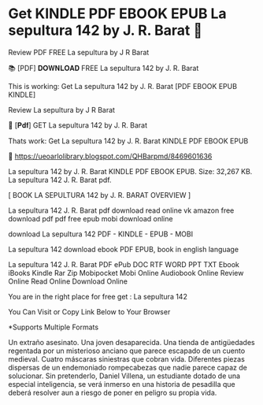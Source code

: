 # Get KINDLE PDF EBOOK EPUB La sepultura 142 by J. R. Barat 📝
Review PDF FREE La sepultura by J R Barat

📚 [PDF] 𝐃𝐎𝐖𝐍𝐋𝐎𝐀𝐃 FREE La sepultura 142 by J. R. Barat

This is working: Get La sepultura 142 by J. R. Barat [PDF EBOOK EPUB KINDLE]


Review La sepultura by J R Barat

📝 [𝐏𝐝𝐟] GET La sepultura 142 by J. R. Barat

Thats work: Get La sepultura 142 by J. R. Barat KINDLE PDF EBOOK EPUB



🎯 https://ueoarlolibrary.blogspot.com/QHBarpmd/8469601636



La sepultura 142 by J. R. Barat KINDLE PDF EBOOK EPUB. Size: 32,267 KB. La sepultura 142 J. R. Barat pdf.

[ BOOK LA SEPULTURA 142 by J. R. BARAT OVERVIEW ]

La sepultura 142 J. R. Barat pdf download read online vk amazon free download pdf pdf free epub mobi download online

download La sepultura 142 PDF - KINDLE - EPUB - MOBI

La sepultura 142 download ebook PDF EPUB, book in english language

La sepultura 142 J. R. Barat PDF ePub DOC RTF WORD PPT TXT Ebook iBooks Kindle Rar Zip Mobipocket Mobi Online Audiobook Online Review Online Read Online Download Online

You are in the right place for free get : La sepultura 142

You Can Visit or Copy Link Below to Your Browser

*Supports Multiple Formats

Un extraño asesinato. Una joven desaparecida. Una tienda de antigüedades regentada por un misterioso anciano que parece escapado de un cuento medieval. Cuatro máscaras siniestras que cobran vida. Diferentes piezas dispersas de un endemoniado rompecabezas que nadie parece capaz de solucionar. Sin pretenderlo, Daniel Villena, un estudiante dotado de una especial inteligencia, se verá inmerso en una historia de pesadilla que deberá resolver aun a riesgo de poner en peligro su propia vida.
